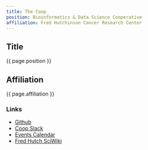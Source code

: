 ```yaml
---
title: The Coop
position: Bioinformatics & Data Science Cooperative 
affiliation: Fred Hutchinson Cancer Research Center
---
```

## Title
{{ page.position }}

## Affiliation

{{ page.affiliation }}

### Links
<!-- Add your links below -->
- [Github](https://github.com/FredHutch/coop)
- [Coop Slack](https://fhbig.slack.com/)
- [Events Calendar](https://calendar.google.com/calendar/embed?src=gd30dlifri4fu7h104cuqdj0dg%40group.calendar.google.com&ctz=America%2FLos_Angeles)
- [Fred Hutch SciWiki](https://sciwiki.fredhutch.org/)
